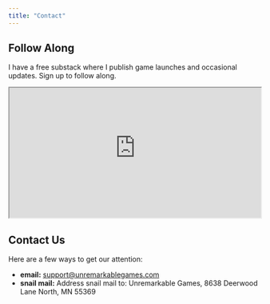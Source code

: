 ```yaml
---
title: "Contact"
---
```


## Follow Along
I have a free substack where I publish game launches and occasional updates. Sign up to follow along.

<iframe
  src="https://unremarkablegames.substack.com/embed"
  width="100%"
  height="260"
  loading="lazy"
  title="Subscribe to Unremarkable Games"
></iframe>

## Contact Us
Here are a few ways to get our attention:

* **email:** support@unremarkablegames.com
* **snail mail:** Address snail mail to: Unremarkable Games, 8638 Deerwood Lane North, MN 55369

